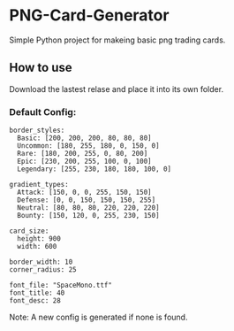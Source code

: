 # PNG-Card-Generator
Simple Python project for makeing basic png trading cards.

## How to use
Download the lastest relase and place it into its own folder.

### Default Config:
```
border_styles:
  Basic: [200, 200, 200, 80, 80, 80]
  Uncommon: [180, 255, 180, 0, 150, 0]
  Rare: [180, 200, 255, 0, 80, 200]
  Epic: [230, 200, 255, 100, 0, 100]
  Legendary: [255, 230, 180, 180, 100, 0]

gradient_types:
  Attack: [150, 0, 0, 255, 150, 150]
  Defense: [0, 0, 150, 150, 150, 255]
  Neutral: [80, 80, 80, 220, 220, 220]
  Bounty: [150, 120, 0, 255, 230, 150]

card_size:
  height: 900
  width: 600

border_width: 10
corner_radius: 25

font_file: "SpaceMono.ttf"
font_title: 40
font_desc: 28
```
Note: A new config is generated if none is found.
